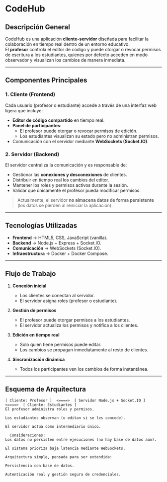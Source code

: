 # CodeHub

## Descripción General

CodeHub es una aplicación **cliente-servidor** diseñada para facilitar la colaboración en tiempo real dentro de un entorno educativo.  
El **profesor** controla el editor de código y puede otorgar o revocar permisos de escritura a los estudiantes, quienes por defecto acceden en modo observador y visualizan los cambios de manera inmediata.

---

## Componentes Principales

### 1. **Cliente (Frontend)**

Cada usuario (profesor o estudiante) accede a través de una interfaz web ligera que incluye:

- **Editor de código compartido** en tiempo real.
- **Panel de participantes**:
  - El profesor puede otorgar o revocar permisos de edición.
  - Los estudiantes visualizan su estado pero no administran permisos.
- Comunicación con el servidor mediante **WebSockets (Socket.IO)**.

### 2. **Servidor (Backend)**

El servidor centraliza la comunicación y es responsable de:

- Gestionar las **conexiones y desconexiones** de clientes.
- Distribuir en tiempo real los cambios del editor.
- Mantener los roles y permisos activos durante la sesión.
- Validar que únicamente el profesor pueda modificar permisos.

> Actualmente, el servidor **no almacena datos de forma persistente** (los datos se pierden al reiniciar la aplicación).

---

## Tecnologías Utilizadas

- **Frontend** → HTML5, CSS, JavaScript (vanilla).
- **Backend** → Node.js + Express + Socket.IO.
- **Comunicación** → WebSockets (Socket.IO).
- **Infraestructura** → Docker + Docker Compose.

---

## Flujo de Trabajo

1. **Conexión inicial**  
   - Los clientes se conectan al servidor.  
   - El servidor asigna roles (profesor o estudiante).  

2. **Gestión de permisos**  
   - El profesor puede otorgar permisos a los estudiantes.  
   - El servidor actualiza los permisos y notifica a los clientes.  

3. **Edición en tiempo real**  
   - Solo quien tiene permisos puede editar.  
   - Los cambios se propagan inmediatamente al resto de clientes.  

4. **Sincronización dinámica**  
   - Todos los participantes ven los cambios de forma instantánea.  

---

## Esquema de Arquitectura

```text
[ Cliente: Profesor ]  <====>  [ Servidor Node.js + Socket.IO ]  <====>  [ Cliente: Estudiantes ]
El profesor administra roles y permisos.

Los estudiantes observan (o editan si se les concede).

El servidor actúa como intermediario único.

  Consideraciones:
Los datos no persisten entre ejecuciones (no hay base de datos aún).

El sistema prioriza baja latencia mediante WebSockets.

Arquitectura simple, pensada para ser extendida:

Persistencia con base de datos.

Autenticación real y gestión segura de credenciales.
```